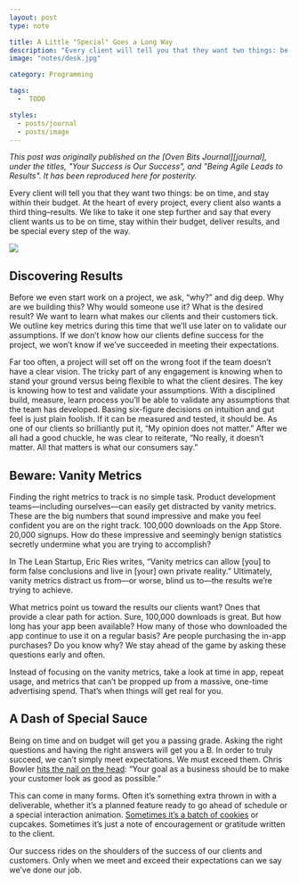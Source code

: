 ```yaml
---
layout: post
type: note

title: A Little "Special" Goes a Long Way
description: "Every client will tell you that they want two things: be on time, and stay within their budget. At the heart of every project, every client also wants a third thing: results."
image: "notes/desk.jpg"

category: Programming

tags:
  -  TODO

styles:
  - posts/journal
  - posts/image
---
```


<em class="intro">
This post was originally published on the [Oven Bits Journal][journal], under
the titles, "Your Success is Our Success", and "Being Agile Leads to Results".
It has been reproduced here for posterity.
</em>

[journal]: http://ovenbits.com/journal/your-success-is-our-success

Every client will tell you that they want two things: be on time, and stay
within their budget. At the heart of every project, every client also wants a
third thing–results. We like to take it one step further and say that every
client wants us to be on time, stay within their budget, deliver results, and be
special every step of the way.

<img src="/images/<%= @item[:image] %>" class="framed">

## Discovering Results

Before we even start work on a project, we ask, “why?” and dig deep. Why are we
building this? Why would someone use it? What is the desired result? We want to
learn what makes our clients and their customers tick. We outline key metrics
during this time that we’ll use later on to validate our assumptions. If we
don’t know how our clients define success for the project, we won’t know if
we’ve succeeded in meeting their expectations.

Far too often, a project will set off on the wrong foot if the team doesn’t have
a clear vision. The tricky part of any engagement is knowing when to stand your
ground versus being flexible to what the client desires. The key is knowing how
to test and validate your assumptions. With a disciplined build, measure, learn
process you’ll be able to validate any assumptions that the team has developed.
Basing six-figure decisions on intuition and gut feel is just plain foolish. If
it can be measured and tested, it should be. As one of our clients so
brilliantly put it, “My opinion does not matter.” After we all had a good
chuckle, he was clear to reiterate, “No really, it doesn’t matter. All that
matters is what our consumers say.”

## Beware: Vanity Metrics

Finding the right metrics to track is no simple task. Product development
teams—including ourselves—can easily get distracted by vanity metrics. These are
the big numbers that sound impressive and make you feel confident you are on the
right track. 100,000 downloads on the App Store. 20,000 signups. How do these
impressive and seemingly benign statistics secretly undermine what you are
trying to accomplish?

In The Lean Startup, Eric Ries writes, “Vanity metrics can allow [you] to form
false conclusions and live in [your] own private reality.” Ultimately, vanity
metrics distract us from—or worse, blind us to—the results we’re trying to
achieve.

What metrics point us toward the results our clients want? Ones that provide a
clear path for action. Sure, 100,000 downloads is great. But how long has your
app been available? How many of those who downloaded the app continue to use it
on a regular basis? Are people purchasing the in-app purchases? Do you know why?
We stay ahead of the game by asking these questions early and often.

Instead of focusing on the vanity metrics, take a look at time in app, repeat
usage, and metrics that can’t be propped up from a massive, one-time advertising
spend. That’s when things will get real for you.

## A Dash of Special Sauce

Being on time and on budget will get you a passing grade. Asking the right
questions and having the right answers will get you a B. In order to truly
succeed, we can’t simply meet expectations. We must exceed them. Chris Bowler
[hits the nail on the head][0]: “Your goal as a business should be to make your
customer look as good as possible.”

This can come in many forms. Often it’s something extra thrown in with a
deliverable, whether it’s a planned feature ready to go ahead of schedule or a
special interaction animation. [Sometimes it’s a batch of cookies][1] or
cupcakes.  Sometimes it’s just a note of encouragement or gratitude written to
the client.

Our success rides on the shoulders of the success of our clients and customers.
Only when we meet and exceed their expectations can we say we’ve done our job.

[0]: http://chrisbowler.com/journal/defining-customer-success
[1]: https://twitter.com/RetailProphet/status/571417876109905920
